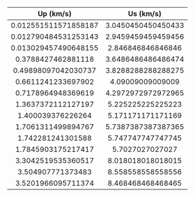 Up (km/s) |Us (km/s)
:---------------:|:-----------------:
0.012551511571858187| 3.0450450450450433
0.012790484531253143| 2.9459459459459456
0.013029457490648155| 2.846846846846846
0.3788427462881118| 3.6486486486486474
0.49898097042030737| 3.8288288288288275
0.6611241233697902| 4.09009009009009
0.7178964948369619| 4.2972972972972965
1.3637372112127197| 5.225225225225223
1.400039376226264| 5.171171171171169
1.7061311499894767| 5.7387387387387365
1.742281241301588| 5.747747747747745
1.7845903175217417| 5.7027027027027
3.3042519535360517| 8.018018018018015
3.504907771373483| 8.558558558558556
3.5201966095711374| 8.468468468468465